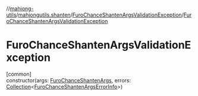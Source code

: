 //[mahjong-utils](../../../index.md)/[mahjongutils.shanten](../index.md)/[FuroChanceShantenArgsValidationException](index.md)/[FuroChanceShantenArgsValidationException](-furo-chance-shanten-args-validation-exception.md)

# FuroChanceShantenArgsValidationException

[common]\
constructor(args: [FuroChanceShantenArgs](../-furo-chance-shanten-args/index.md), errors: [Collection](https://kotlinlang.org/api/latest/jvm/stdlib/kotlin-stdlib/kotlin.collections/-collection/index.html)&lt;[FuroChanceShantenArgsErrorInfo](../-furo-chance-shanten-args-error-info/index.md)&gt;)
